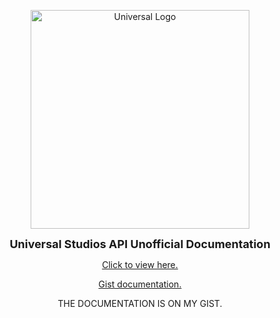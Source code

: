 <p align="center"><img src="https://wikizilla.org/w/images/1/1f/Universal.png" alt="Universal Logo" width=350 align="center" /></p>
<p align="center"><span style="font-size:large;">
<b>Universal Studios API Unofficial Documentation</b></span></p>
<p align="center"><a href="https://universal-api.gitbook.io/universal-studios-api">Click to view here.</a></p>
<p align="center"><a href="https://bit.ly/universalapi">Gist documentation.</a></p>
<p align="center">THE DOCUMENTATION IS ON MY GIST.</p>
